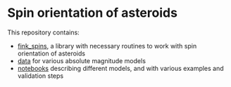 # Spin orientation of asteroids

This repository contains:
- [fink_spins](fink_spins), a library with necessary routines to work with spin orientation of asteroids
- [data](data/) for various absolute magnitude models
- [notebooks](notebooks) describing different models, and with various examples and validation steps
